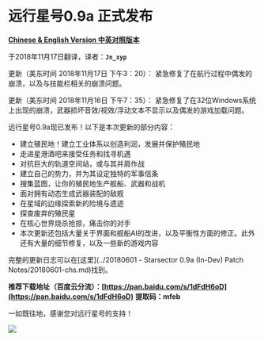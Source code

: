 # 远行星号0.9a 正式发布

[**Chinese & English Version 中英对照版本**](20181116-chs&eng.md)

于2018年11月17日翻译，译者：**`Jn_xyp`**

更新（美东时间 2018年11月17日 下午3：20）：
紧急修复了在航行过程中偶发的崩溃，以及与技能栏相关的崩溃问题。

更新（美东时间 2018年11月16日 下午7：35）：
紧急修复了在32位Windows系统上出现的崩溃，武器损坏音效/视效/浮动文本不显示以及偶发的游戏加载问题。

远行星号0.9a现已发布！以下是本次更新的部分内容：

- 建立殖民地！建立工业体系以创造利润，发展并保护殖民地
- 走进星港酒吧来接受任务和找寻机遇
- 对抗巨大的轨道空间站，或与其并肩作战
- 建立自己的势力，并为其设定独特的军事信条
- 搜集蓝图，让你的殖民地生产舰船、武器和战机
- 面对拥有动态生成武器装配的敌舰
- 在星域的边缘探索新的险境与遗迹
- 探查废弃的殖民星
- 在核心世界烧杀抢掠，痛击你的对手
- 本次更新还包括大量关于界面和舰船AI的改进，以及平衡性方面的修正。此外还有大量的细节修复，以及一些新的游戏内容

完整的更新日志可以在[这里](../20180601 - Starsector 0.9a (In-Dev) Patch Notes/20180601-chs.md)找到。

**推荐下载地址（百度云分流）：[https://pan.baidu.com/s/1dFdH6oD](https://pan.baidu.com/s/1dFdH6oD)**
**提取码：mfeb**

一如既往地，感谢您对远行星号的支持！

![][screenshot583]

[screenshot583]: 20181116-screenshot583.jpg